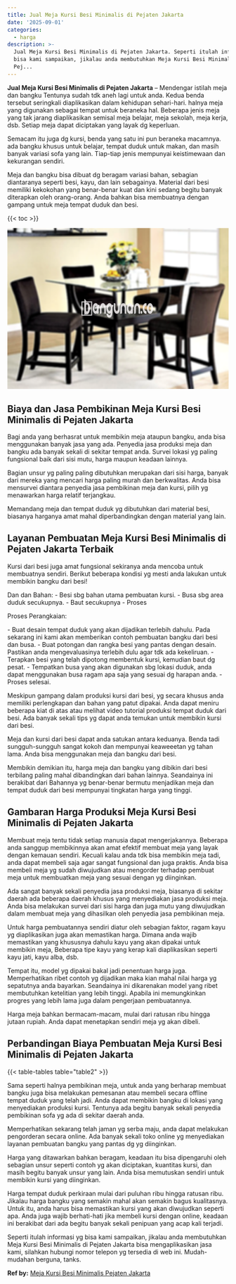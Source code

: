 ```yaml
---
title: Jual Meja Kursi Besi Minimalis di Pejaten Jakarta
date: '2025-09-01'
categories:
  - harga
description: >-
  Jual Meja Kursi Besi Minimalis di Pejaten Jakarta. Seperti itulah informasi yg
  bisa kami sampaikan, jikalau anda membutuhkan Meja Kursi Besi Minimalis di
  Pej...
---
```


**Jual Meja Kursi Besi Minimalis di Pejaten Jakarta** – Mendengar istilah meja dan bangku Tentunya sudah tdk aneh lagi untuk anda. Kedua benda tersebut seringkali diaplikasikan dalam kehidupan sehari-hari. halnya meja yang digunakan sebagai tempat untuk beraneka hal. Beberapa jenis meja yang tak jarang diaplikasikan semisal meja belajar, meja sekolah, meja kerja, dsb. Setiap meja dapat diciptakan yang layak dg keperluan.

Semacam itu juga dg kursi, benda yang satu ini pun beraneka macamnya. ada bangku khusus untuk belajar, tempat duduk untuk makan, dan masih banyak variasi sofa yang lain. Tiap-tiap jenis mempunyai keistimewaan dan kekurangan sendiri.

Meja dan bangku bisa dibuat dg beragam variasi bahan, sebagian diantaranya seperti besi, kayu, dan lain sebagainya. Material dari besi memiliki kekokohan yang benar-benar kuat dan kini sedang begitu banyak diterapkan oleh orang-orang. Anda bahkan bisa membuatnya dengan gampang untuk meja tempat duduk dan besi.

{{< toc >}}

![Jual Meja Kursi Besi Minimalis di Pejaten Jakarta](/images/jual-meja-besi-murah03.png)

## Biaya dan Jasa Pembikinan Meja Kursi Besi Minimalis di Pejaten Jakarta

Bagi anda yang berhasrat untuk membikin meja ataupun bangku, anda bisa menggunakan banyak jasa yang ada. Penyedia jasa produksi meja dan bangku ada banyak sekali di sekitar tempat anda. Survei lokasi yg paling fungsional baik dari sisi mutu, harga maupun keadaan lainnya.

Bagian unsur yg paling paling dibutuhkan merupakan dari sisi harga, banyak dari mereka yang mencari harga paling murah dan berkwalitas. Anda bisa mensurvei diantara penyedia jasa pembikinan meja dan kursi, pilih yg menawarkan harga relatif terjangkau.

Memandang meja dan tempat duduk yg dibutuhkan dari material besi, biasanya harganya amat mahal diperbandingkan dengan material yang lain.

## Layanan Pembuatan Meja Kursi Besi Minimalis di Pejaten Jakarta Terbaik

Kursi dari besi juga amat fungsional sekiranya anda mencoba untuk membuatnya sendiri. Berikut beberapa kondisi yg mesti anda lakukan untuk membikin bangku dari besi!

Dan dan Bahan: - Besi sbg bahan utama pembuatan kursi. - Busa sbg area duduk secukupnya. - Baut secukupnya - Proses

Proses Perangkaian:

\- Buat desain tempat duduk yang akan dijadikan terlebih dahulu. Pada sekarang ini kami akan memberikan contoh pembuatan bangku dari besi dan busa. - Buat potongan dan rangka besi yang pantas dengan desain. Pastikan anda mengevaluasinya terlebih dulu agar tdk ada kekeliruan. - Terapkan besi yang telah dipotong membentuk kursi, kemudian baut dg pesat. - Tempatkan busa yang akan digunakan sbg lokasi duduk, anda dapat menggunakan busa ragam apa saja yang sesuai dg harapan anda. - Proses selesai.

Meskipun gampang dalam produksi kursi dari besi, yg secara khusus anda memiliki perlengkapan dan bahan yang patut dipakai. Anda dapat meniru beberapa kiat di atas atau melihat video tutorial produksi tempat duduk dari besi. Ada banyak sekali tips yg dapat anda temukan untuk membikin kursi dari besi.

Meja dan kursi dari besi dapat anda satukan antara keduanya. Benda tadi sungguh-sungguh sangat kokoh dan mempunyai keaweeetan yg tahan lama. Anda bisa menggunakan meja dan bangku dari besi.

Membikin demikian itu, harga meja dan bangku yang dibikin dari besi terbilang paling mahal dibandingkan dari bahan lainnya. Seandainya ini berakibat dari Bahannya yg benar-benar bermutu menjadikan meja dan tempat duduk dari besi mempunyai tingkatan harga yang tinggi.

## Gambaran Harga Produksi Meja Kursi Besi Minimalis di Pejaten Jakarta

Membuat meja tentu tidak setiap manusia dapat mengerjakannya. Beberapa anda sanggup membikinnya akan amat efektif membuat meja yang layak dengan kemauan sendiri. Kecuali kalau anda tdk bisa membikin meja tadi, anda dapat membeli saja agar sangat fungsional dan juga praktis. Anda bisa membeli meja yg sudah diwujudkan atau mengorder terhadap pembuat meja untuk membuatkan meja yang sesuai dengan yg diinginkan.

Ada sangat banyak sekali penyedia jasa produksi meja, biasanya di sekitar daerah ada beberapa daerah khusus yang menyediakan jasa produksi meja. Anda bisa melakukan survei dari sisi harga dan juga mutu yang diwujudkan dalam membuat meja yang dihasilkan oleh penyedia jasa pembikinan meja.

Untuk harga pembuatannya sendiri diatur oleh sebagian faktor, ragam kayu yg diaplikasikan juga akan memastikan harga. Dimana anda wajib memastikan yang khususnya dahulu kayu yang akan dipakai untuk membikin meja, Beberapa tipe kayu yang kerap kali diaplikasikan seperti kayu jati, kayu alba, dsb.

Tempat itu, model yg dipakai bakal jadi penentuan harga juga. Memperhatikan ribet contoh yg dijadikan maka kian mahal nilai harga yg sepatutnya anda bayarkan. Seandainya ini dikarenakan model yang ribet membutuhkan ketelitian yang lebih tinggi. Apabila ini memungkinkan progres yang lebih lama juga dalam pengerjaan pembuatannya.

Harga meja bahkan bermacam-macam, mulai dari ratusan ribu hingga jutaan rupiah. Anda dapat menetapkan sendiri meja yg akan dibeli.

## Perbandingan Biaya Pembuatan Meja Kursi Besi Minimalis di Pejaten Jakarta

{{< table-tables table="table2" >}}

Sama seperti halnya pembikinan meja, untuk anda yang berharap membuat bangku juga bisa melakukan pemesanan atau membeli secara offline tempat duduk yang telah jadi. Anda dapat membikin bangku di lokasi yang menyediakan produksi kursi. Tentunya ada begitu banyak sekali penyedia pembikinan sofa yg ada di sekitar daerah anda.

Memperhatikan sekarang telah jaman yg serba maju, anda dapat melakukan pengorderan secara online. Ada banyak sekali toko online yg menyediakan layanan pembuatan bangku yang pantas dg yg diinginkan.

Harga yang ditawarkan bahkan beragam, keadaan itu bisa dipengaruhi oleh sebagian unsur seperti contoh yg akan diciptakan, kuantitas kursi, dan masih begitu banyak unsur yang lain. Anda bisa memutuskan sendiri untuk membikin kursi yang diinginkan.

Harga tempat duduk perkiraan mulai dari puluhan ribu hingga ratusan ribu. Jikalau harga bangku yang semakin mahal akan semakin bagus kualitasnya. Untuk itu, anda harus bisa memastikan kursi yang akan diwujudkan seperti apa. Anda juga wajib berhati-hati jika membeli kursi dengan online, keadaan ini berakibat dari ada begitu banyak sekali penipuan yang acap kali terjadi.

Seperti itulah informasi yg bisa kami sampaikan, jikalau anda membutuhkan Meja Kursi Besi Minimalis di Pejaten Jakarta bisa mengaplikasikan jasa kami, silahkan hubungi nomor telepon yg tersedia di web ini. Mudah-mudahan berguna, tanks.

**Ref by:** [Meja Kursi Besi Minimalis Pejaten Jakarta](https://id.wikipedia.org/wiki/Meja)
